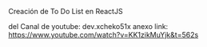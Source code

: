 Creación de To Do List en ReactJS

del Canal de youtube: dev.xcheko51x
anexo link: https://www.youtube.com/watch?v=KK1zikMuYjk&t=562s
